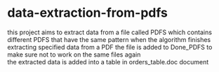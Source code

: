 # data-extraction-from-pdfs
 this project aims to extract data from a file called PDFS which contains different PDFS that have the same pattern 
 when the algorithm finishes extracting specified data from a PDF the file is added to Done_PDFS to make sure not to work on the same files again  
 the extracted data is added into a table in orders_table.doc document 
